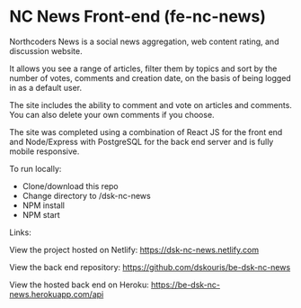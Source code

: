 # NC News Front-end (fe-nc-news)

Northcoders News is a social news aggregation, web content rating, and discussion website.

It allows you see a range of articles, filter them by topics and sort by the number of votes, comments and creation date, on the basis of being logged in as a default user.

The site includes the ability to comment and vote on articles and comments. You can also delete your own comments if you choose.

The site was completed using a combination of React JS for the front end and Node/Express with PostgreSQL for the back end server and is fully mobile responsive.

To run locally:

- Clone/download this repo
- Change directory to /dsk-nc-news
- NPM install
- NPM start

Links:

View the project hosted on Netlify: https://dsk-nc-news.netlify.com

View the back end repository: https://github.com/dskouris/be-dsk-nc-news

View the hosted back end on Heroku: https://be-dsk-nc-news.herokuapp.com/api
